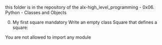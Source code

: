 this folder is in the repository of the alx-high_level_programming - 0x06. Python - Classes and Objects

0. My first square
mandatory
Write an empty class Square that defines a square:

You are not allowed to import any module 
